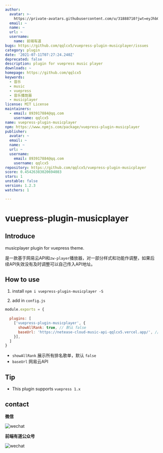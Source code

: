 ```yaml
---
author:
  avatar: >-
    https://private-avatars.githubusercontent.com/u/31888710?jwt=eyJhbGciOiJIUzI1NiIsInR5cCI6IkpXVCJ9.eyJpc3MiOiJnaXRodWIuY29tIiwiYXVkIjoicmF3LmdpdGh1YnVzZXJjb250ZW50LmNvbSIsImtleSI6ImtleTEiLCJleHAiOjE3MzQ2NzM3NDAsIm5iZiI6MTczNDY3MjU0MCwicGF0aCI6Ii91LzMxODg4NzEwIn0.WgJoqAPDEaFJcrBDfNFPfz3pUti6wOfd3WlEzaKhU_k&v=4
  email: ~
  name: ~
  url: ~
  username:
    name: 前端有道
bugs: https://github.com/qqlcx5/vuepress-plugin-musicplayer/issues
category: plugin
date: '2021-07-11T07:27:24.240Z'
deprecated: false
description: plugin for vuepress music player
downloads: ~
homepage: https://github.com/qqlcx5
keywords:
  - 音乐
  - music
  - vuepress
  - 音乐播放器
  - musicplayer
license: MIT License
maintainers:
  - email: 893917884@qq.com
    username: qqlcx5
name: vuepress-plugin-musicplayer
npm: https://www.npmjs.com/package/vuepress-plugin-musicplayer
publisher:
  avatar: ~
  email: ~
  name: ~
  url: ~
  username:
    email: 893917884@qq.com
    username: qqlcx5
repository: https://github.com/qqlcx5/vuepress-plugin-musicplayer
score: 0.45426383020694083
stars: 1
unstable: false
version: 1.2.3
watchers: 1

---
```


# vuepress-plugin-musicplayer

## Introduce

musicplayer plugin for vuepress theme.

是一款基于网易云API和`zw-player`播放器，对一部分样式和功能作调整，如果后续API失效没有及时调整可以自己传入API地址。

## How to use

1. install `npm i vuepress-plugin-musicplayer -S`

2. add in `config.js`

```js
module.exports = {
  
  plugins: [
    ['vuepress-plugin-musicplayer', {
      showAllRank: true, // 默认 false
      baseUrl: 'https://netease-cloud-music-api-qqlcx5.vercel.app/', // 默认
    }],
  ]
}
```
-  `showAllRank` 展示所有排名歌单，默认 `false`
-  `baseUrl` 网易云API

## Tip

- This plugin supports `vuepress 1.x`

## contact

**微信**

![wechat](https://cdn.jsdelivr.net/gh/qqlcx5/figure-bed@v1.0.0/image/wechat.jpeg)

**前端有道公众号**

![wechat](https://cdn.jsdelivr.net/gh/qqlcx5/figure-bed@v1.0.0/image/public.jpg)
